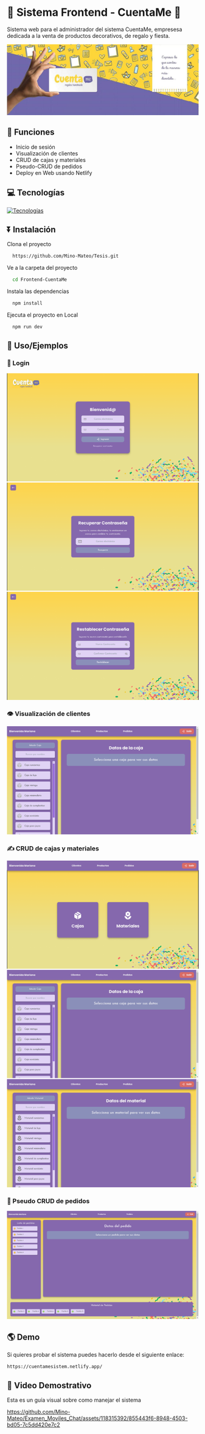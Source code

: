 #  🎁 Sistema Frontend - CuentaMe 🎉

Sistema web para el administrador del sistema CuentaMe, empresesa dedicada a la venta de productos decorativos, de regalo y fiesta.

![Logo](./Assets/Banner.jpg)

## 📒 Funciones
- Inicio de sesión
- Visualización de clientes
- CRUD de cajas y materiales
- Pseudo-CRUD de pedidos
- Deploy en Web usando Netlify

## 💻 Tecnologías

[![Tecnologías](https://skillicons.dev/icons?i=js,html,css,vue,tailwind,npm,nodejs)](https://skillicons.dev)

## ⏬ Instalación

Clona el proyecto

```bash
  https://github.com/Mino-Mateo/Tesis.git
```

Ve a la carpeta del proyecto

```bash
  cd Frontend-CuentaMe
```

Instala las dependencias

```bash
  npm install
```

Ejecuta el proyecto en Local
```bash
  npm run dev
```


## 🧩 Uso/Ejemplos

### 🚪 Login

![Login](./Assets/Login.PNG)
![Recuperar](./Assets/Recuperar.PNG)
![Resetear](./Assets/Reseteo.PNG)

### 👁️ Visualización de clientes

![Clientes](./Assets/Cajas.PNG)

### ✍️ CRUD de cajas y materiales

![Menu](./Assets/Menu.PNG)
![Cajas](./Assets/Cajas.PNG)
![Materiales](./Assets/Materiales.PNG)

### 📝 Pseudo CRUD de pedidos

![Pedidos](./Assets/Pedidos.PNG)


## 🌎 Demo

Si quieres probar el sistema puedes hacerlo desde el siguiente enlace:

```link
https://cuentamesistem.netlify.app/
```
## 🎥 Video Demostrativo

Esta es un guía visual sobre como manejar el sistema

https://github.com/Mino-Mateo/Examen_Moviles_Chat/assets/118315392/855443f6-8948-4503-bd05-7c5dd420e7c2